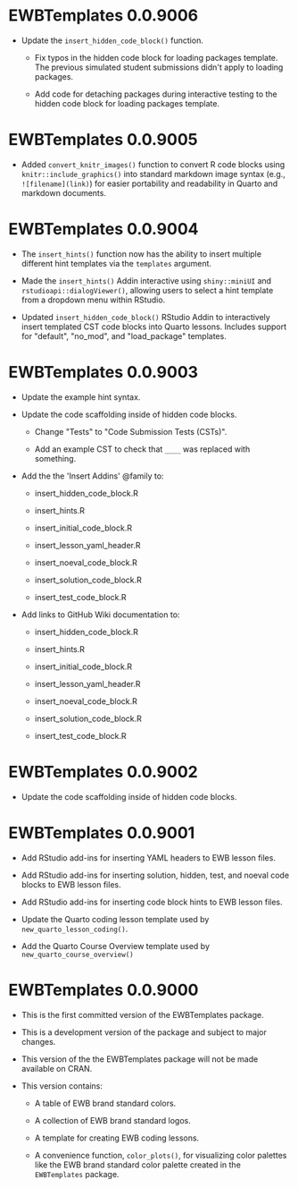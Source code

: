 # EWBTemplates 0.0.9006

- Update the `insert_hidden_code_block()` function.

  - Fix typos in the hidden code block for loading packages template. The previous simulated student submissions didn't apply to loading packages.
  
  - Add code for detaching packages during interactive testing to the hidden code block for loading packages template.

# EWBTemplates 0.0.9005

- Added `convert_knitr_images()` function to convert R code blocks using `knitr::include_graphics()` into standard markdown image syntax (e.g., `![filename](link)`) for easier portability and readability in Quarto and markdown documents.

# EWBTemplates 0.0.9004

- The `insert_hints()` function now has the ability to insert multiple different hint templates via the `templates` argument.

- Made the `insert_hints()` Addin interactive using `shiny::miniUI` and `rstudioapi::dialogViewer()`, allowing users to select a hint template from a dropdown menu within RStudio.

- Updated `insert_hidden_code_block()` RStudio Addin to interactively insert templated CST code blocks into Quarto lessons. Includes support for "default", "no_mod", and "load_package" templates.

# EWBTemplates 0.0.9003

- Update the example hint syntax.

- Update the code scaffolding inside of hidden code blocks.
  
  - Change "Tests" to "Code Submission Tests (CSTs)".
  
  - Add an example CST to check that `____` was replaced with something.
  
- Add the the 'Insert Addins' @family to:

  - insert_hidden_code_block.R
  
  - insert_hints.R
  
  - insert_initial_code_block.R
  
  - insert_lesson_yaml_header.R
  
  - insert_noeval_code_block.R
  
  - insert_solution_code_block.R
  
  - insert_test_code_block.R
  
- Add links to GitHub Wiki documentation to:

  - insert_hidden_code_block.R
  
  - insert_hints.R
  
  - insert_initial_code_block.R
  
  - insert_lesson_yaml_header.R
  
  - insert_noeval_code_block.R
  
  - insert_solution_code_block.R
  
  - insert_test_code_block.R

# EWBTemplates 0.0.9002

- Update the code scaffolding inside of hidden code blocks.

# EWBTemplates 0.0.9001

- Add RStudio add-ins for inserting YAML headers to EWB lesson files.

- Add RStudio add-ins for inserting solution, hidden, test, and noeval code blocks to EWB lesson files.

- Add RStudio add-ins for inserting code block hints to EWB lesson files.

- Update the Quarto coding lesson template used by `new_quarto_lesson_coding()`.

- Add the Quarto Course Overview template used by `new_quarto_course_overview()`

# EWBTemplates 0.0.9000

- This is the first committed version of the EWBTemplates package.

- This is a development version of the package and subject to major changes.

- This version of the the EWBTemplates package will not be made available on
CRAN.

- This version contains:

  - A table of EWB brand standard colors.

  - A collection of EWB brand standard logos.

  - A template for creating EWB coding lessons.

  - A convenience function, `color_plots()`, for visualizing color palettes
  like the EWB brand standard color palette created in the `EWBTemplates`
  package.
